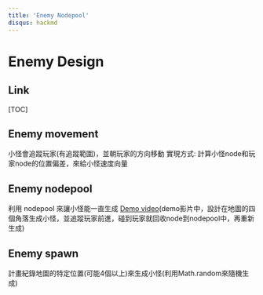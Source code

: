 ```yaml
---
title: 'Enemy Nodepool'
disqus: hackmd
---
```


Enemy Design
===


## Link

[TOC]

## Enemy movement

小怪會追蹤玩家(有追蹤範圍)，並朝玩家的方向移動
實現方式: 計算小怪node和玩家node的位置偏差，來給小怪速度向量



## Enemy nodepool
利用 nodepool 來讓小怪能一直生成
[Demo video](https://drive.google.com/drive/folders/1UyULm_TUL4Ra1JzInur704j3IOqJfHAo?usp=sharing)(demo影片中，設計在地圖的四個角落生成小怪，並追蹤玩家前進，碰到玩家就回收node到nodepool中，再重新生成)

## Enemy spawn
計畫紀錄地圖的特定位置(可能4個以上)來生成小怪(利用Math.random來隨機生成)